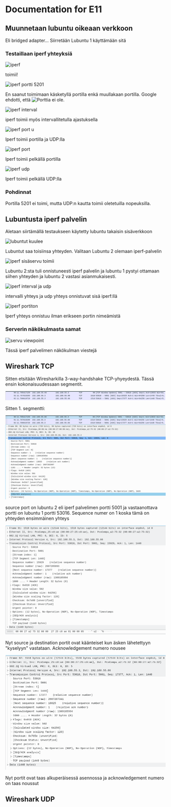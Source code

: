 # Documentation for E11

## Muunnetaan lubuntu oikeaan verkkoon

Eli bridged adapter... Siirretään Lubuntu 1 käyttämään sitä

### Testaillaan iperf yhteyksiä

![iperf](./E10/iperf%20yhteys.png)

toimii!

![iperf portti 5201](./E10/image.png)

En saanut toimimaan käsketyllä portilla enkä muullakaan portilla. Google ehdotti, että ![Porttia ei ole](https://serverfault.com/questions/280961/iperf-connect-failed-connection-refused).

![iperf interval](./E10/iperfinter.png)

iperf toimii myös intervallitetulla ajastuksella

![iperf port u](./E10/iperfportu.png)

Iperf toimii portilla ja UDP:lla

![iperf port](./E10/iperf%20port.png)

Iperf toimii pelkällä portilla

![iperf udp](./E10/iperfu.png)

Iperf toimii pelkällä UDP:lla

### Pohdinnat

Portilla 5201 ei toimi, mutta UDP:n kautta toimii oletetuilla nopeuksilla.

## Lubuntusta iperf palvelin

Aletaan siirtämällä testaukseen käytetty lubuntu takaisin sisäverkkoon

![lubuntut kuulee](./E10/lubntuyhteys.png)

Lubuntut saa toisiinsa yhteyden. Valitaan Lubuntu 2 olemaan iperf-palvelin

![iperf sisäservu toimii](./E10/iperfsisäservutoimii.png)

Lubuntu 2:sta tuli onnistuneesti iperf palvelin ja lubuntu 1 pystyi ottamaan siihen yhteyden ja lubuntu 2 vastasi asianmukaisesti.

![iperf interval ja udp](./E10/aikajaudpsisa.png)

intervalli yhteys ja udp yhteys onnistuvat sisä iperf:llä

![iperf portiton](./E10/iperfeiport.png)

Iperf yhteys onnistuu ilman erikseen portin nimeämistä

### Serverin näkökulmasta samat

![servu viewpoint](./E10/servuvp.png)

Tässä iperf palvelimen näkökulman viestejä

## Wireshark TCP

Sitten etsitään Wiresharkilla 3-way-handshake TCP-yhyeydestä. Tässä ensin kokonaisuudessaan segmentit.

![wireshark ack](./E11/wiresharkack.png)

Sitten 1. segmentti:

![eka segmentti](./E11/ekasegmentti.png)

source port on lubuntu 2 eli iperf palvelimen portti 5001 ja vastaanottava portti on lubuntu 1 portti 53016. Sequence numer on 1 koska tämä on yhteyden ensimmäinen yhteys

![toka segmentti](./E11/tokasegmentti.png)

Nyt source ja destination portit ovat käänteiset kun äsken lähetettyyn "kyselyyn" vastataan. Acknowledgement numero nousee

![koka segmentti](./E11/kokasegmentti.png)

Nyt portit ovat taas alkuperäisessä asennossa ja acknowledgement numero on taas noussut

## Wireshark UDP

